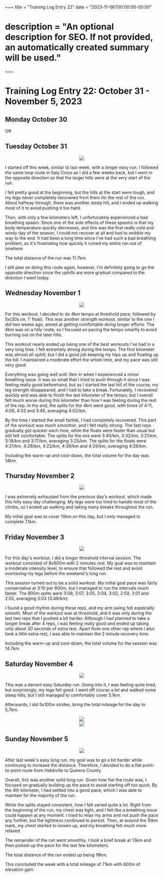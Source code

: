 +++
title = "Training Log Entry 22"
date = "2023-11-06T00:00:00-00:00"
# description = "An optional description for SEO. If not provided, an automatically created summary will be used."
+++


# Training Log Entry 22:  October 31 - November 5, 2023

## Monday October 30

Off

## Tuesday October 31

<div style="text-align:center"><img src="/images/posts/training/2023/22/1.png.webp" /></div>

I started off this week, similar to last week, with a longer easy run.
I followed the same loop route in Italy Cross as I did a few weeks back, but I went in the opposite direction so that the larger hills were at the very start of the run.

I felt pretty good at the beginning, but the hills at the start were tough, and my legs never completely recovered from them for the rest of the run.
About halfway through, there was another steep hill, and I ended up walking most of it to avoid pushing it too hard.

Then, with only a few kilometers left, I unfortunately experienced a bad breathing spasm.
Since one of the side effects of these spasms is that my body temperature quickly decreases, and this was the first really cold and windy day of the season, I could not recover at all and had to wobble my way to the end.
It had been a long time since I've had such a bad breathing problem, so it's frustrating how quickly it ruined my entire run out of nowhere.

The total distance of the run was 11.7km.

I still plan on doing this route again, however, I'm definitely going to go the opposite direction since the uphills are more gradual compared to the direction I went today.


## Wednesday November 1

<div style="text-align:center"><img src="/images/posts/training/2023/22/2.png.webp" /></div>

For this workout, I decided to do 4km tempo at threshold pace, followed by 5x(30s on, 1' float).
This was another strength workout, similar to the one I did two weeks ago, aimed at getting comfortable doing longer efforts.
The 4km was on a hilly route, so I focused on pacing the tempo smartly to avoid burning out on the later hills.

This workout nearly ended up being one of the best workouts I've had in a very long time.
I felt extremely strong during the tempo.
The first kilometer was almost all uphill, but I did a good job keeping my hips up and floating up the hill.
I maintained a moderate effort the whole time, and my pace was still very good.

Everything was going well until 3km in when I experienced a minor breathing issue.
It was so small that I tried to push through it since I was feeling really good beforehand, but as I started the last hill of the course, my leg strength disappeared, and I had to take a break.
Fortunately, I recovered quickly and was able to finish the last kilometer of the tempo, but I overall felt much worse during this kilometer than how I was feeling during the rest of the rep.
In the end, the splits for the 4km were good, with times of 4:11, 4:06, 4:03 and 3:46, averaging 4:02/km.

By the time I started the small fartlek, I had completely recovered.
This part of the workout was much smoother, and I felt really strong.
The fast reps gradually got quicker each time, while the floats were faster than usual but still felt comfortable.
The splits for the ons were 3:40/km, 3:32/km, 3:21/km, 3:18/km and 3:17/km, averaging 3:25/km.
The splits for the floats were 4:21/km, 4:28/km, 4:22/km, 4:39/km and 4:29/km, averaging 4:28/km.

Including the warm-up and cool-down, the total volume for the day was 14km.


## Thursday November 2

<div style="text-align:center"><img src="/images/posts/training/2023/22/3.png.webp" /></div>

I was extremely exhausted from the previous day's workout, which made this hilly easy day challenging.
My legs were too tired to handle most of the climbs, so I ended up walking and taking many breaks throughout the run.

My initial goal was to cover 10km on this day, but I only managed to complete 7.1km.

## Friday November 3

<div style="text-align:center"><img src="/images/posts/training/2023/22/4.png.webp" /></div>

For this day's workout, I did a longer threshold interval session.
The workout consisted of 8x800m with 2 minutes rest.
My goal was to maintain a moderate intensity level, to ensure that followed the rest  and avoid overtaxing my legs before the weekend's long run.

This session turned out to be a solid workout.
My initial goal pace was fairly conservative at 3:10 per 800m, but I managed to run the intervals much faster.
The 800m splits were 3:08, 3:07, 3:05, 3:04, 3:02, 2:59, 3:01 and 2:55, averaging 3:03 (3:49/km).

I found a good rhythm during these reps, and my arm swing felt especially smooth.
Most of the workout was at threshold, and it was only during the last two reps that I pushed a bit harder.
Although I had planned to take a longer break after 4 reps, I was feeling really good and ended up taking only about 30 seconds of extra rest.
Apart from one other rep where I also took a little extra rest, I was able to maintain the 2 minute recovery time.

Including the warm-up and cool-down, the total volume for the session was 14.7km.


## Saturday November 4

<div style="text-align:center"><img src="/images/posts/training/2023/22/5.png.webp" /></div>

This was a decent easy Saturday run.
Going into it, I was feeling quite tired, but surprisingly, my legs felt good.
I went off course a bit and walked some steep hills, but I still managed to comfortably cover 5.1km.

Afterwards, I did 5x100m strides, bring the total mileage for the day to 5.7km.

<div style="text-align:center"><img src="/images/gallery/2023/39.jpg.webp" ></div>

<div style="text-align:center"><img src="/images/gallery/2023/40.jpg.webp" ></div>

## Sunday November 5

<div style="text-align:center"><img src="/images/posts/training/2023/22/6.png.webp" /></div>

After last week's easy long run, my goal was to go a bit harder while continuing to increase the distance.
Therefore, I decided to do a flat point-to-point route from Hebbville to Queens County.

Overall, this was another solid long run.
Given how flat the route was, I focused on gradually building up the pace to avoid starting off too quick.
By the 4th kilometer, I had settled into a good pace, which I was able to maintain for the majority of the run.

While the splits stayed consistent, how I felt varied quite a lot.
Right from the beginning of the run, my chest was tight, and I felt like a breathing issue could happen at any moment.
I tried to relax my arms and not push the pace any further, but the tightness continued to persist.
Then, at around the 10km mark, my chest started to loosen up, and my breathing felt much more relaxed.

The remainder of the run went smoothly.
I took a brief break at 13km and then picked-up the pace for the last few kilometers.

The total distance of the run ended up being 18km.

This concluded the week with a total mileage of 71km with 600m of elevation gain.
